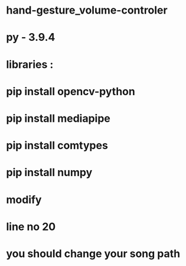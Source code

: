# hand-gesture_volume-controler
# py - 3.9.4

# libraries :
# pip install opencv-python
# pip install mediapipe
# pip install comtypes
# pip install numpy

# modify 
# line no 20
# you should change your song path

